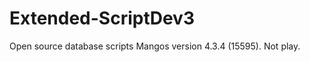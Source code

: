 Extended-ScriptDev3
===================
Open source database scripts Mangos version 4.3.4 (15595). Not play.
